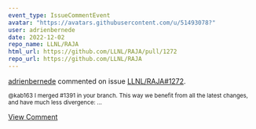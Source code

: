 ```yaml
---
event_type: IssueCommentEvent
avatar: "https://avatars.githubusercontent.com/u/51493078?"
user: adrienbernede
date: 2022-12-02
repo_name: LLNL/RAJA
html_url: https://github.com/LLNL/RAJA/pull/1272
repo_url: https://github.com/LLNL/RAJA
---
```


<a href='https://github.com/adrienbernede' target='_blank'>adrienbernede</a> commented on issue <a href='https://github.com/LLNL/RAJA/pull/1272' target='_blank'>LLNL/RAJA#1272</a>.

<small>@kab163 I merged #1391 in your branch. This way we benefit from all the latest changes, and have much less divergence:...</small>

<a href='https://github.com/LLNL/RAJA/pull/1272' target='_blank'>View Comment</a>